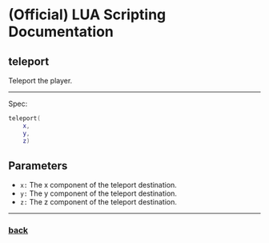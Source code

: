 
# (Official) LUA Scripting Documentation

## teleport

Teleport the player.

___

Spec:

```lua
teleport(
	x,
	y,
	z)
```

## Parameters

- `x:` The x component of the teleport destination.
- `y:` The y component of the teleport destination.
- `z:` The z component of the teleport destination.

___

### [back](../other)

